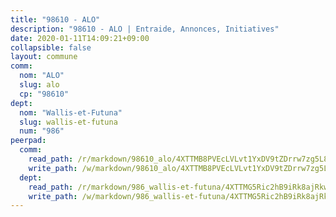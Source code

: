```yaml
---
title: "98610 - ALO"
description: "98610 - ALO | Entraide, Annonces, Initiatives"
date: 2020-01-11T14:09:21+09:00
collapsible: false
layout: commune
comm:
  nom: "ALO"
  slug: alo
  cp: "98610"
dept:
  nom: "Wallis-et-Futuna"
  slug: wallis-et-futuna
  num: "986"
peerpad:
  comm:
    read_path: /r/markdown/98610_alo/4XTTMB8PVEcLVLvt1YxDV9tZDrrw7zg5L8CUxCuK1dfWBiwJ2
    write_path: /w/markdown/98610_alo/4XTTMB8PVEcLVLvt1YxDV9tZDrrw7zg5L8CUxCuK1dfWBiwJ2-K3TgUMFFwSmb8shSNHQans7QdYjdjdEoeAbkQee1sViVSLoQ6nNYLvC1VwS5s2kaoMUpzTHsg9zLcx6agwXhegAKnJajTkMQqefg9QHjLFjintyWTuUBU9jPEYvJ5ZNgkC3q5TQW
  dept:
    read_path: /r/markdown/986_wallis-et-futuna/4XTTMG5Ric2hB9iRk8ajRkwP5rv1bkZW3mE2R5FfXFrXx8K7r
    write_path: /w/markdown/986_wallis-et-futuna/4XTTMG5Ric2hB9iRk8ajRkwP5rv1bkZW3mE2R5FfXFrXx8K7r-K3TgUW8KU1QTvT35d229n2shmLLu31HVZuU9Sg1o4VmAgC7HfeGmsyjuK4nP45dZ1oXT24vEyCgkt57kKTeo7FWyihkbsArDF2goS51KHwgJvSrFfed8a4tDTV7d1dV5LVXBFndJ
---
```


